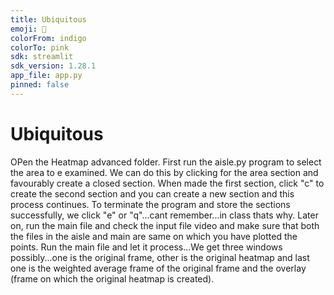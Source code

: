 ```yaml
---
title: Ubiquitous
emoji: 🚀
colorFrom: indigo
colorTo: pink
sdk: streamlit
sdk_version: 1.28.1
app_file: app.py
pinned: false
---
```


# Ubiquitous

OPen the Heatmap advanced folder.
First run the aisle.py program to select the area to e examined. We can do this by clicking for the area section and favourably create a closed section.
When made the first section, click "c" to create the second section and you can create a new section and this process continues. To terminate the program and store the sections successfully, we click "e" or "q"...cant remember...in class thats why.
Later on, run the main file and check the input file video and make sure that both the files in the aisle and main are same on which you have plotted the points.
Run the main file and let it process...We get three windows possibly...one is the original frame, other is the original heatmap and last one is the weighted average frame of the original frame and the overlay (frame on which the original heatmap is created).
